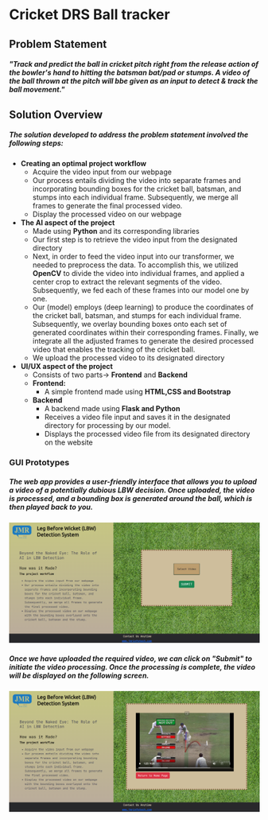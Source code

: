 # Cricket DRS Ball tracker 

## Problem Statement  

##### "Track and predict the ball in cricket pitch right from the release action of the bowler's hand to hitting the batsman bat/pad or stumps. A video of the ball thrown at the pitch will bbe given as an input to detect & track the ball movement."

## Solution Overview

##### The solution developed to address the problem statement involved the following steps:
 
+ **Creating an optimal project workflow**
  + Acquire the video input from our webpage
  + Our process entails dividing the video into separate frames and incorporating bounding boxes for the cricket ball, batsman, and stumps into each individual frame. Subsequently, we merge all frames to generate the final processed video.
  + Display the processed video on our webpage
+ **The AI aspect of the project**
  + Made using **Python** and its corresponding libraries
  + Our first step is to retrieve the video input from the designated directory
  + Next, in order to feed the video input into our transformer, we needed to preprocess the data. To accomplish this, we utilized **OpenCV** to divide the video into individual frames, and applied a center crop to extract the relevant segments of the video. Subsequently, we fed each of these frames into our model one by one.
  + Our (model) employs (deep learning) to produce the coordinates of the cricket ball, batsman, and stumps for each individual frame. Subsequently, we overlay bounding boxes onto each set of generated coordinates within their corresponding frames. Finally, we integrate all the adjusted frames to generate the desired processed video that enables the tracking of the cricket ball.
  + We upload the processed video to its designated directory
+ **UI/UX aspect of the project**
  + Consists of two parts-> **Frontend** and **Backend**
  + **Frontend:**
    + A simple frontend made using **HTML,CSS and Bootstrap**
  + **Backend**
    + A backend made using **Flask and Python**
    + Receives a video file input and saves it in the designated directory for processing by our model.
    + Displays the processed video file from its designated directory on the website
### GUI Prototypes
##### The web app provides a user-friendly interface that allows you to upload a video of a potentially dubious LBW decision. Once uploaded, the video is processed, and a bounding box is generated around the ball, which is then played back to you.
![First image](first.png "a title")
##### Once we have uploaded the required video, we can click on "Submit" to initiate the video processing. Once the processing is complete, the video will be displayed on the following screen.
![Second image](second.png "a title")
